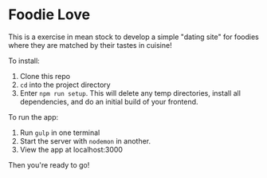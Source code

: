 # Foodie Love

This is a exercise in mean stock to develop a simple "dating site" for foodies where they are matched by their tastes in cuisine!

To install:

1. Clone this repo
2. `cd` into the project directory
3. Enter `npm run setup`.  This will delete any temp directories, install all dependencies, and do an initial build of your frontend.

To run the app:

1. Run `gulp` in one terminal
2. Start the server with `nodemon` in another.
3. View the app at localhost:3000

Then you're ready to go!
